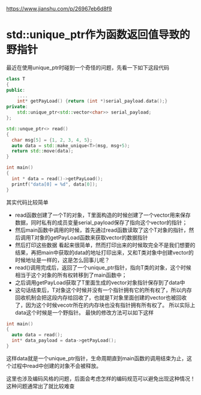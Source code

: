 https://www.jianshu.com/p/26967eb6d8f9

# std::unique_ptr作为函数返回值导致的野指针

最近在使用unique_ptr时碰到一个奇怪的问题，先看一下如下这段代码

```cpp
class T
{
public:
    ....
    int* getPayLoad() {return (int *)serial_payload.data();}
private:
    std::unique_ptr<std::vector<char>> serial_payload;
};

std::unque_ptr<> read()
{
  char msg[5] = {1, 2, 3, 4, 5};
  auto data = std::make_unique<T>(msg, msg+5);
  return std::move(data);
}

int main()
{
  int * data = read()->getPayLoad();
  printf("data[0] = %d", data[0]);
}
```

其实代码比较简单

- read函数创建了一个T的对象，T里面构造的时候创建了一个vector用来保存数据，同时私有的成员变量serial_payload保存了指向这个vector的指针；
- 然后main函数中调用的时候，首先通过read函数读取了这个T对象的指针，然后调用T对象的getPayLoad函数来获取vector的数据指针
- 然后打印这些数据
   看起来很简单，然而打印出来的时候取完全不是我们想要的结果，再把main中获取的data的地址打印出来，又和T类对象中创建vector的时候地址是一样的，这是怎么回事儿呢？
- read()调用完成后，返回了一个unique_ptr指针，指向T类的对象，这个时候相当于这个对象的所有权转移到了main函数中；
- 之后调用getPayLoad获取了T里面生成的vector对象指针保存到了data中
- 这句话结束后，T对象这个时候并没有一个指针拥有它的所有权了，所以内存回收机制会把这段内存给回收了，也就是T对象里面创建的vector也被回收了，因为这个时候vecotr所在的内存块也没有指针拥有所有权了。
   所以实际上data这个时候是一个野指针。
   最快的修改方法可以如下这样

```cpp
int main()
{
  auto data = read();
  int* data_payload = data->getPayLoad();
}
```

这样data就是一个unique_ptr指针，生命周期直到main函数的调用结束为止，这个过程中read中创建的对象不会被释放。

这里也涉及编码风格的问题，后面会考虑怎样的编码规范可以避免出现这种情况！这种问题通常出了就比较难查



